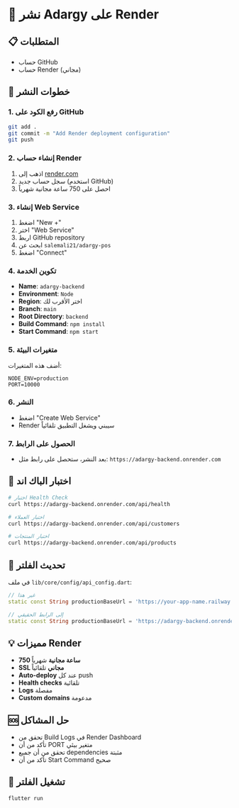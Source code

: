 # 🚀 نشر Adargy على Render

## 📋 المتطلبات
- حساب GitHub
- حساب Render (مجاني)

## 🚀 خطوات النشر

### 1. رفع الكود على GitHub
```bash
git add .
git commit -m "Add Render deployment configuration"
git push
```

### 2. إنشاء حساب Render
1. اذهب إلى [render.com](https://render.com)
2. سجل حساب جديد (استخدم GitHub)
3. احصل على 750 ساعة مجانية شهرياً

### 3. إنشاء Web Service
1. اضغط "New +"
2. اختر "Web Service"
3. اربط GitHub repository
4. ابحث عن `salemali21/adargy-pos`
5. اضغط "Connect"

### 4. تكوين الخدمة
- **Name**: `adargy-backend`
- **Environment**: `Node`
- **Region**: اختر الأقرب لك
- **Branch**: `main`
- **Root Directory**: `backend`
- **Build Command**: `npm install`
- **Start Command**: `npm start`

### 5. متغيرات البيئة
أضف هذه المتغيرات:
```
NODE_ENV=production
PORT=10000
```

### 6. النشر
- اضغط "Create Web Service"
- Render سيبني ويشغل التطبيق تلقائياً

### 7. الحصول على الرابط
- بعد النشر، ستحصل على رابط مثل:
  `https://adargy-backend.onrender.com`

## 🔧 اختبار الباك اند
```bash
# اختبار Health Check
curl https://adargy-backend.onrender.com/api/health

# اختبار العملاء
curl https://adargy-backend.onrender.com/api/customers

# اختبار المنتجات
curl https://adargy-backend.onrender.com/api/products
```

## 🔗 تحديث الفلتر
في ملف `lib/core/config/api_config.dart`:
```dart
// غير هذا
static const String productionBaseUrl = 'https://your-app-name.railway.app';

// إلى الرابط الحقيقي
static const String productionBaseUrl = 'https://adargy-backend.onrender.com';
```

## 💡 مميزات Render
- **750 ساعة مجانية** شهرياً
- **SSL مجاني** تلقائياً
- **Auto-deploy** عند كل push
- **Health checks** تلقائية
- **Logs** مفصلة
- **Custom domains** مدعومة

## 🆘 حل المشاكل
- تحقق من Build Logs في Render Dashboard
- تأكد من أن PORT متغير بيئي
- تحقق من أن جميع dependencies مثبتة
- تأكد من أن Start Command صحيح

## 📱 تشغيل الفلتر
```bash
flutter run
``` 